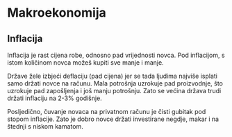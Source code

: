 # Makroekonomija

## Inflacija

Inflacija je rast cijena robe, odnosno pad vrijednosti novca. Pod inflacijom, s istom količinom novca možeš kupiti sve manje i manje.

Države žele izbjeći deflaciju (pad cijena) jer se tada ljudima najviše isplati samo držati novce na računu. Mala potrošnja uzrokuje pad proizvodnje, što uzrokuje pad zapošljenja i još manju potrošnju. Zato se većina država trudi držati inflaciju na 2-3% godišnje.

Posljedično, čuvanje novaca na privatnom računu je čisti gubitak pod stopom inflacije. Zato je dobro novce držati investirane negdje, makar i na štednji s niskom kamatom.
